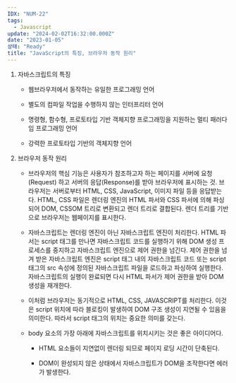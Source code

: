 ```yaml
---
IDX: "NUM-22"
tags:
  - Javascript
update: "2024-02-02T16:32:00.000Z"
date: "2023-01-05"
상태: "Ready"
title: "JavaScript의 특징, 브라우저 동작 원리"
---
```

1. 자바스크립트의 특징

    - 웹브라우저에서 동작하는 유일한 프로그래밍 언어

    - 별도의 컴파일 작업을 수행하지 않는 인터프리터 언어 

    - 명령형, 함수형, 프로토타입 기반 객체지향 프로그래밍을 지원하는 멀티 패러다임 프로그래밍 언어

    - 강력한 프로토타입 기반의 객체지향 언어

1. 브라우저 동작 원리

    - 브라우저의 핵심 기능은 사용자가 참조하고자 하는 페이지를 서버에 요청(Request) 하고 서버의 응답(Response)를 받아 브라우저에 표시하는 것. 브라우저는 서버로부터 HTML, CSS, JavaScript, 이미지 파일 등을 응답받는다. HTML, CSS 파일은 렌더링 엔진의 HTML 파서와 CSS 파서에 의해 파싱되어 DOM, CSSOM 트리로 변환되고 렌더 트리로 결합된다. 렌더 트리를 기반으로 브라우저는 웹페이지를 표시한다. 

    - 자바스크립트는 렌더링 엔진이 아닌 자바스크립트 엔진이 처리한다. HTML 파서는 script 태그를 만나면 자바스크립트 코드를 실행하기 위해 DOM 생성 프로세스를 중지하고 자바스크립트 엔진으로 제어 권한을 넘긴다. 제어 권한을 넘겨 받은 자바스크립트 엔진은 script 태그 내의 자바스크립트 코드 또는 script 태그의 src 속성에 정의된 자바스크립트 파일을 로드하고 파싱하여 실행한다. 자바스크립트의 실행이 완료되면 다시 HTML 파서가 제어 권한을 받아 DOM 생성을 재개한다. 

    - 이처럼 브라우저는 동기적으로 HTML, CSS, JAVASCRIPT를 처리한다. 이것은 script 위치에 따라 블로킹이 발생하여 DOM 구조 생성이 지연될 수 있음을 의미한다. 따라서 script 태그의 위치는 중요한 의미를 갖는다. 

    - body 요소의 가장 아래에 자바스크립트를 위치시키는 것은 좋은 아이디어다. 

        - HTML 요소들이 지연없이 렌더링 되므로 페이지 로딩 시간이 단축된다. 

        - DOM이 완성되지 않은 상태에서 자바스크립트가 DOM을 조작한다면 에러가 발생한다. 

